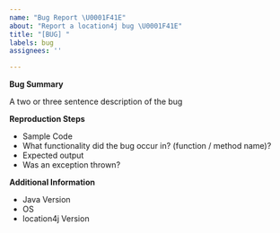 ```yaml
---
name: "Bug Report \U0001F41E"
about: "Report a location4j bug \U0001F41E"
title: "[BUG] "
labels: bug
assignees: ''

---
```


**Bug Summary**

A two or three sentence description of the bug

**Reproduction Steps**

- Sample Code
- What functionality did the bug occur in? (function / method name)?
- Expected output
- Was an exception thrown?

**Additional Information**

- Java Version
- OS
- location4j Version

